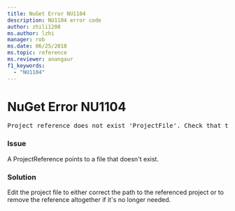```yaml
---
title: NuGet Error NU1104
description: NU1104 error code
author: zhili1208
ms.author: lzhi
manager: rob
ms.date: 06/25/2018
ms.topic: reference
ms.reviewer: anangaur
f1_keywords:
  - "NU1104"
---
```


# NuGet Error NU1104

<pre>Project reference does not exist 'ProjectFile'. Check that the project reference is valid and that the project file exists.</pre>

### Issue
A ProjectReference points to a file that doesn't exist.

### Solution
Edit the project file to either correct the path to the referenced project or to remove the reference altogether if it's no longer needed.